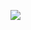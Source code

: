 ![](https://github.com/TP1-SimplifyWasteCollection/alferev/blob/main/assets/icons/video_2024-04-29_23-21-43.gif)
